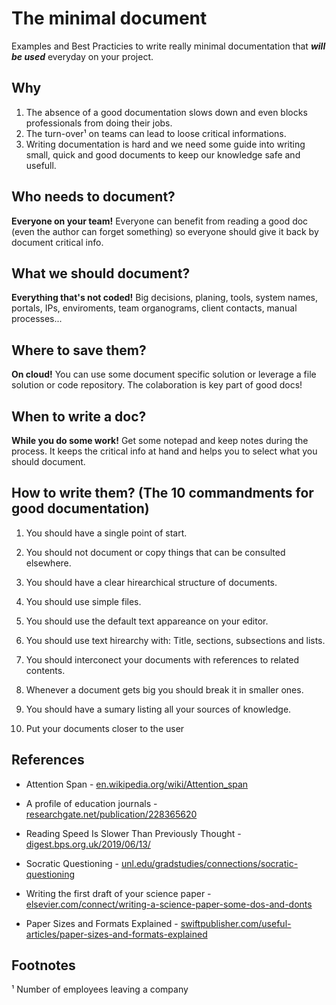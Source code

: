 # The minimal document
Examples and Best Practicies to write really minimal documentation that **_will be used_** everyday on your project.

## Why

1. The absence of a good documentation slows down and even blocks professionals from doing their jobs.
2. The turn-over¹ on teams can lead to loose critical informations. 
3. Writing documentation is hard and we need some guide into writing small, quick and good documents to keep our knowledge safe and usefull.

## Who needs to document?

**Everyone on your team!** Everyone can benefit from reading a good doc (even the author can forget something) so everyone should give it back by document critical info.

## What we should document?

**Everything that's not coded!** Big decisions, planing, tools, system names, portals, IPs, enviroments, team organograms, client contacts, manual processes...

## Where to save them?

**On cloud!** You can use some document specific solution or leverage a file solution or code repository. The colaboration is key part of good docs!

## When to write a doc?

**While you do some work!** Get some notepad and keep notes during the process. It keeps the critical info at hand and helps you to select what you should document.

## How to write them? (The 10 commandments for good documentation)

1. You should have a single point of start.

2. You should not document or copy things that can be consulted elsewhere.

3. You should have a clear hirearchical structure of documents.

4. You should use simple files.

5. You should use the default text appareance on your editor.

6. You should use text hirearchy with: Title, sections, subsections and lists.

7. You should interconect your documents with references to related contents.

8. Whenever a document gets big you should break it in smaller ones.

9. You should have a sumary listing all your sources of knowledge.

10. Put your documents closer to the user

## References

- Attention Span - [en.wikipedia.org/wiki/Attention_span](https://en.wikipedia.org/wiki/Attention_span)

- A profile of education journals - [researchgate.net/publication/228365620](https://www.researchgate.net/publication/228365620_A_profile_of_education_journals)

- Reading Speed Is Slower Than Previously Thought - [digest.bps.org.uk/2019/06/13/](https://digest.bps.org.uk/2019/06/13/)

- Socratic Questioning - [unl.edu/gradstudies/connections/socratic-questioning](https://www.unl.edu/gradstudies/connections/socratic-questioning)

- Writing the first draft of your science paper - [elsevier.com/connect/writing-a-science-paper-some-dos-and-donts](https://www.elsevier.com/connect/writing-a-science-paper-some-dos-and-donts)
- Paper Sizes and Formats Explained - [swiftpublisher.com/useful-articles/paper-sizes-and-formats-explained](https://www.swiftpublisher.com/useful-articles/paper-sizes-and-formats-explained)

## Footnotes

¹ Number of employees leaving a company
